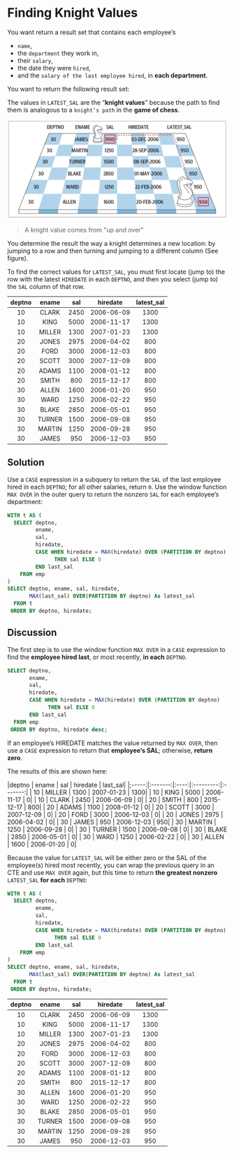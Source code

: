 # Finding Knight Values

You want return a result set that contains each employee’s
- `name`,
- the `department` they work in,
- their `salary`,
- the date they were `hired`,
- and the `salary of the last employee hired`, in **each department**.

You want to return the following result set:

The values in `LATEST_SAL` are the “**knight values**” because the path to find them is analogous to a `knight’s path` in the **game of chess**.

![knight](./images/chess.png)
> A knight value comes from "up and over"

You determine the result the way a knight determines a new location: by jumping to a row and then turning and jumping to a different column (See figure).

To find the correct values for `LATEST_SAL`, you must first locate (jump to) the row with the latest `HIREDATE` in each `DEPTNO`, and then you select (jump to) the `SAL` column of that row.

|deptno | ename  | sal  |  hiredate  | latest_sal|
|:-----:|:------:|:----:|:----------:|:---------:|
|    10 | CLARK  | 2450 | 2006-06-09 |       1300|
|    10 | KING   | 5000 | 2006-11-17 |       1300|
|    10 | MILLER | 1300 | 2007-01-23 |       1300|
|    20 | JONES  | 2975 | 2006-04-02 |        800|
|    20 | FORD   | 3000 | 2006-12-03 |        800|
|    20 | SCOTT  | 3000 | 2007-12-09 |        800|
|    20 | ADAMS  | 1100 | 2008-01-12 |        800|
|    20 | SMITH  |  800 | 2015-12-17 |        800|
|    30 | ALLEN  | 1600 | 2006-01-20 |        950|
|    30 | WARD   | 1250 | 2006-02-22 |        950|
|    30 | BLAKE  | 2850 | 2006-05-01 |        950|
|    30 | TURNER | 1500 | 2006-09-08 |        950|
|    30 | MARTIN | 1250 | 2006-09-28 |        950|
|    30 | JAMES  |  950 | 2006-12-03 |        950|

## Solution


Use a `CASE` expression in a subquery to return the `SAL` of the last employee hired in each `DEPTNO`; for all other salaries, return `0`. Use the window function `MAX OVER` in the outer query to return the nonzero `SAL` for each employee’s department:

```SQL
WITH t AS (
  SELECT deptno,
         ename,
         sal,
         hiredate,
         CASE WHEN hiredate = MAX(hiredate) OVER (PARTITION BY deptno)
               THEN sal ELSE 0
         END last_sal
    FROM emp
)
SELECT deptno, ename, sal, hiredate,
       MAX(last_sal) OVER(PARTITION BY deptno) As latest_sal
  FROM t
 ORDER BY deptno, hiredate;
```


## Discussion

The first step is to use the window function `MAX OVER` in a `CASE` expression to find the **employee hired last**, or most recently, **in each** `DEPTNO`.

```SQL
SELECT deptno,
       ename,
       sal,
       hiredate,
       CASE WHEN hiredate = MAX(hiredate) OVER (PARTITION BY deptno)
             THEN sal ELSE 0
       END last_sal
  FROM emp
 ORDER BY deptno, hiredate desc;
```

If an employee’s HIREDATE matches the value returned by `MAX OVER`, then use a `CASE` expression to return that **employee’s SAL**; otherwise, **return zero**.

The results of this are shown here:

|deptno | ename  | sal  |  hiredate  | last_sal|
|;-----:|:-------:|:----:|:---------:|:-------:|
|    10 | MILLER | 1300 | 2007-01-23 |     1300|
|    10 | KING   | 5000 | 2006-11-17 |        0|
|    10 | CLARK  | 2450 | 2006-06-09 |        0|
|    20 | SMITH  |  800 | 2015-12-17 |      800|
|    20 | ADAMS  | 1100 | 2008-01-12 |        0|
|    20 | SCOTT  | 3000 | 2007-12-09 |        0|
|    20 | FORD   | 3000 | 2006-12-03 |        0|
|    20 | JONES  | 2975 | 2006-04-02 |        0|
|    30 | JAMES  |  950 | 2006-12-03 |      950|
|    30 | MARTIN | 1250 | 2006-09-28 |        0|
|    30 | TURNER | 1500 | 2006-09-08 |        0|
|    30 | BLAKE  | 2850 | 2006-05-01 |        0|
|    30 | WARD   | 1250 | 2006-02-22 |        0|
|    30 | ALLEN  | 1600 | 2006-01-20 |        0|

Because the value for `LATEST_SAL` will be either zero or the SAL of the employee(s) hired most recently, you can wrap the previous query in an CTE and use `MAX OVER` again, but this time to return **the greatest nonzero** `LATEST_SAL` **for each** `DEPTNO`:

```SQL
WITH t AS (
  SELECT deptno,
         ename,
         sal,
         hiredate,
         CASE WHEN hiredate = MAX(hiredate) OVER (PARTITION BY deptno)
               THEN sal ELSE 0
         END last_sal
    FROM emp
)
SELECT deptno, ename, sal, hiredate,
       MAX(last_sal) OVER(PARTITION BY deptno) As latest_sal
  FROM t
 ORDER BY deptno, hiredate;
```

|deptno | ename  | sal  |  hiredate  | latest_sal|
|:-----:|:------:|:----:|:----------:|:---------:|
|    10 | CLARK  | 2450 | 2006-06-09 |       1300|
|    10 | KING   | 5000 | 2006-11-17 |       1300|
|    10 | MILLER | 1300 | 2007-01-23 |       1300|
|    20 | JONES  | 2975 | 2006-04-02 |        800|
|    20 | FORD   | 3000 | 2006-12-03 |        800|
|    20 | SCOTT  | 3000 | 2007-12-09 |        800|
|    20 | ADAMS  | 1100 | 2008-01-12 |        800|
|    20 | SMITH  |  800 | 2015-12-17 |        800|
|    30 | ALLEN  | 1600 | 2006-01-20 |        950|
|    30 | WARD   | 1250 | 2006-02-22 |        950|
|    30 | BLAKE  | 2850 | 2006-05-01 |        950|
|    30 | TURNER | 1500 | 2006-09-08 |        950|
|    30 | MARTIN | 1250 | 2006-09-28 |        950|
|    30 | JAMES  |  950 | 2006-12-03 |        950|
